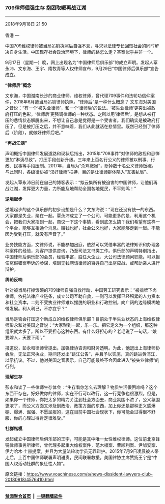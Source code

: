 ### 709律师倔强生存 抱团取暖再战江湖
------------------------

<div class="published">
 <span class="date" title="中国时间">
  <time datetime="2018-09-18T21:50:29+08:00">
   2018年9月18日 21:50
  </time>
 </span>
</div>
<br/>
<div class="wsw">
 <span class="dateline">
  香港 —
 </span>
 <p>
  中国709维权律师被当局吊销执照后自强不息，寻求以法律专长回馈社会的同时解决自身生活。中国现存社会政治环境下，律师的路怎么走？答案似乎并非一个。
 </p>
 <div class="wsw__embed">
 </div>
 <p>
  9月17日（星期一）晚，网上出现名为“中国律师后俱乐部”的成立声明。发起人覃永沛、文东海、王宇、隋牧青等人权律师宣布，9月29日“中国律师后俱乐部”宣告成立。
 </p>
 <p>
  <strong>
   “律师后”概念
  </strong>
 </p>
 <p>
  文东海，中国湖南长沙的商业律师、维权律师，曾代理709事件和法轮功信仰案件，2018年6月遭当局吊销律师执照。“律师后”是一种什么概念？ 文东海对美国之音说：“有一个‘被失业律师’，和一个‘律师后’的说法。‘被失业律师’更突出被政府打压的色彩，‘律师后’更强调律师的一种状态。之所以用‘律师后’，是想从被打压的悲情状态解脱出来，不想让自己总是觉得是一个受害者。我们确实是被政府打压了，但是被打压之后，并不意味着，我们从此就活在悲情里。既然已经到了律师后（阶段），就做好律师后吧。”
 </p>
 <p>
  <strong>
   “再战江湖”
  </strong>
 </p>
 <p>
  声明概括中国律师发展道路和现状后指出，2015年“709事件”对律师的敌视和忌惮更加“淋漓尽致”，打压手段创新升级。三年来上百名行公义的律师被以刑事、行政、民事等手段压制。2017年，当局为“杀鸡儆猴”，断掉数十名公义律师饭碗。与此同时，各级律协被“汉奸律师”把持，目的是让律师群体陷入“互害乱局”。
 </p>
 <p>
  发起人覃永沛日前在自己的博客表示：“拟云集所有被迫害的中国律师，让他们再战江湖，发挥更大力量，力所能及地帮助全国各地冤民，不平则鸣！”
 </p>
 <p>
  <strong>
   逆境起步
  </strong>
 </p>
 <p>
  逆境起步的这个俱乐部的初步设想是什么？文东海说：“现在还没有统一的东西。大家都是失业，聚在一起。覃永沛成立了一个公司，可能更多的是，利用这个机会，把我们大家招到一起，商议一下这个事情，看到底怎么搞？我们希望有这样一个平台，能够互相通个消息。赚钱也好，社会公义也好，大家能够走到一起。不能因为受到打压，就没有声音了。”
 </p>
 <p>
  业务技能方面，文律师说，不能参加出庭，依然可以凭借丰富的法律知识和办理各种案件的经验，为客户提供咨询，乃至司法文书类工作。俱乐部的声明特别指出，中国律师后俱乐部的会员，经验丰富，胜任大企业、大公司法律顾问职能，可以担任冤假错案申诉的参谋，培训无钱聘请律师的百姓自己出庭应战，或帮助亲人进行辩护。
 </p>
 <p>
  <strong>
   舆论反响
  </strong>
 </p>
 <p>
  针对被当局打掉饭碗的709律师自强自救行动，中国劳工研究表示：“被摘牌下岗律师，依托法律产业链条，成立公司互助自救，一则可以发挥已经积累的人力资本和社会资本，二则不受执业律师难以摆脱的职业和行政控制，向广阔的边缘模糊地带发展。利人利己，不亦宜乎？”
 </p>
 <p>
  当局是否会打压这个新成立的维权律师俱乐部？目前处于半失业状态的上海维权律师彭永和对美国之音说：“大家聚到一起，乐一乐。把它定义为一个组织，那这种组织就太多了。所以不要担心这种东西。有什么好担心的？老毛说了一句话，‘娘要嫁人，天要下雨’。”
 </p>
 <p>
  报道说，彭永和律师曾提出，加强律协咨询和财务透明。为此，他退出上海律师协会后，无法正常执业，期间还发出“跳江公告”，并且予以实施，真的跳进黄浦江，以示抗议。不过，他对美国之音表示，自己可能最终不会因此进入“被失业律师”的行列。
 </p>
 <p>
  <strong>
   理解生存
  </strong>
 </p>
 <p>
  彭永和谈了一些律师生存体会：“生存看你怎么去理解？物质生活很困难吗？这个东西不存在。好好做你的律师，实在不行可以改行，这一行竞争也很激烈。但是，如果你一个律师，你把太多的精力关注到社会方面去，商业氛围不浓了，公义氛围更浓了，而公义方面又涉及到政治、政策方面的东西，加上你还是那种正义感爆棚、爆满、倔强、不愿屈服的，这在目前中国社会现状下，你可能会过得很不舒服，你的心理过得肯定很难受。”
 </p>
 <p>
  <strong>
   社群楷模
  </strong>
 </p>
 <p>
  发起成立中国律师后俱乐部的王宇，可能是其中唯一女性维权律师。这位前北京锋锐律师事务所律师，曾代理多起重大维权案件，范木根案、曹顺利案、尹旭安案、伊力哈木·土赫提案，并且为大量法轮功学员无罪辩护。2015年7月9日凌晨被人带走后，上百中国律师联署声明谴责，民间联署救援。美国律协主席赞扬王宇是“中国人权活动社群的象征性人物”。
 </p>
</div>

原文链接：https://www.voachinese.com/a/news-dissident-lawyers-club-20180918/4576410.html


------------------------
#### [禁闻聚合首页](https://github.com/gfw-breaker/banned-news/blob/master/README.md) &nbsp;|&nbsp;  [一键翻墙软件](https://github.com/gfw-breaker/nogfw/blob/master/README.md)